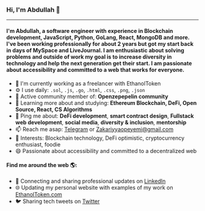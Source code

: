 ### Hi, I'm Abdullah 👋
---

<!-- I'm Abdullah, a software engineer with experience in Blockchain development, JavaScript, Python, GoLang, React, MongoDB and more. I've been working professionally for about 2 years but got my start back in days of MySpace and LiveJournal. I am enthusiastic about solving problems and outside of work my goal is to increase diversity in technology and help the next generation get their start. I am passionate about accessibility and committed to a web that works for everyone.-->

####  I'm Abdullah, a software engineer with experience in Blockchain development, JavaScript, Python, GoLang, React, MongoDB and more. I've been working professionally for about 2 years but got my start back in days of MySpace and LiveJournal. I am enthusiastic about solving problems and outside of work my goal is to increase diversity in technology and help the next generation get their start. I am passionate about accessibility and committed to a web that works for everyone.

- 🏢 I'm currently working as a freelancer with EthanolToken
- ⚙️ I use daily: `.sol`, `.js`, `.go`, `.html`, `.css`,  `.png`, `.json`
- 💅 Active community member of: **Openzepepelin community**
- 🌱 Learning more about and studying: **Ethereum Blockchain, DeFi, Open Source, React, CS Algorithms**
- 💬 Ping me about: **DeFi development**, **smart contract design**, **Fullstack web development**, **social media**, **diversity & inclusion**, **mentorship**
- 📫 Reach me asap: <a href="https://t.me/DragonTrybe">Telegram</a> or Zakariyyaopeyemi@gmail.com
- 💜 Interests: Blockchain technology, DeFi optimistic, cryptocurrency enthusiast, foodie
- 😄 Passionate about accessibility and committed to a decentralized web

#### Find me around the web 🌎:
- 💼 Connecting and sharing professional updates on <a href="https://www.linkedin.com/in/abdullah-zakarriya-ba58961aa/">LinkedIn</a>
- 🌐 Updating my personal website with examples of my work on <a href="https://ethanoltoken.com/">EthanolToken.com</a>
- 🐦 Sharing tech tweets on <a href="https://twitter.com/Dev_DragonLord/">Twitter</a>
